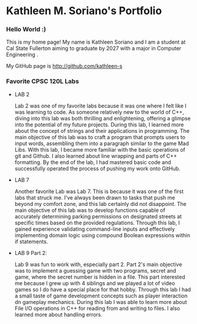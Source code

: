 # Kathleen M. Soriano's Portfolio

### Hello World :)

This is my home page! My name is Kathleen Soriano and I am a student at Cal State Fullerton aiming to graduate by 2027 with a major in Computer Engineering .

My GitHub page is http://github.com/kathleen-s

### Favorite CPSC 120L Labs

* LAB 2

  Lab 2 was one of my favorite labs because it was one where I felt like I was learning to code. As someone relatively new to the world of C++, diving into this lab was both thrilling and enlightening, offering a glimpse into the potential of my future projects. During this lab, I learned more about the concept of strings and their applications in programming. The main objective of this lab was to craft a program that prompts users to input words, assembling them into a paragraph similar to the game Mad Libs. With this lab, I became more familiar with the basic operations of git and Github. I also learned about line wrapping and parts of C++ formatting. By the end of the lab, I had mastered basic code and successfully operated the process of pushing my work onto GitHub.

* LAB 7
  
    Another favorite Lab was Lab 7. This is because it was one of the first labs that struck me. I've always been drawn to tasks that push me beyond my comfort zone, and this lab certainly did not disappoint. The main objective of this lab was to develop functions capable of accurately determining parking permissions on designated streets at specific times based on the provided regulations. Through this lab, I gained experience validating command-line inputs and effectively implementing domain logic using compound Boolean expressions within if statements.

* LAB 9 Part 2:

    Lab 9 was fun to work with, especially part 2. Part 2's main objective was to implement a guessing game with two programs, secret and game, where the secret number is hidden in a file. This part interested me because I grew up with 4 siblings and we played a lot of video games so I do have a special place for that hobby. Through this lab I had a small taste of game development concepts such as player interaction dn gameplay mechanics. During this lab I was able to learn more about File I/O operations in C++ for reading from and writing to files. I also learned more about handling errors. 
